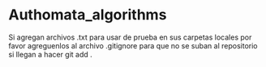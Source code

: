 # Authomata_algorithms

Si agregan archivos .txt para usar de prueba en sus carpetas locales por favor agreguenlos al archivo .gitignore para que no se suban al repositorio si llegan a hacer git add .
